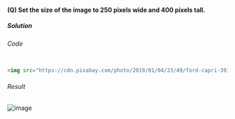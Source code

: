 #### (Q) Set the size of the image to 250 pixels wide and 400 pixels tall.

<h5>Solution</h5>

###### Code

```HTML

<img src="https://cdn.pixabay.com/photo/2019/01/04/23/49/ford-capri-3914333_1280.png" width="250" height="400">

```

###### Result

![image](https://github.com/gurjeetsinghvirdee/W3Schools-Frontend-Development-Exercises/assets/73753957/26d3c435-cbd7-496e-b828-d1c4e086865e)
